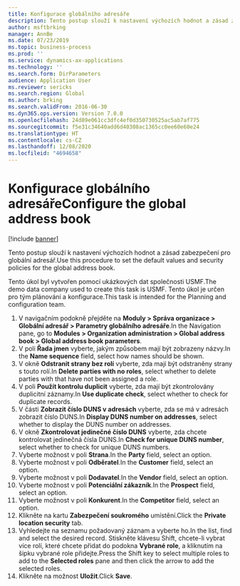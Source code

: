 ```yaml
---
title: Konfigurace globálního adresáře
description: Tento postup slouží k nastavení výchozích hodnot a zásad zabezpečení pro globální adresář.
author: msftbrking
manager: AnnBe
ms.date: 07/23/2019
ms.topic: business-process
ms.prod: ''
ms.service: dynamics-ax-applications
ms.technology: ''
ms.search.form: DirParameters
audience: Application User
ms.reviewer: sericks
ms.search.region: Global
ms.author: brking
ms.search.validFrom: 2016-06-30
ms.dyn365.ops.version: Version 7.0.0
ms.openlocfilehash: 24d89e061cc3dfc4ef0d350730525ac5ab7af775
ms.sourcegitcommit: f5e31c34640add6d40308ac1365cc0ee60e60e24
ms.translationtype: HT
ms.contentlocale: cs-CZ
ms.lasthandoff: 12/08/2020
ms.locfileid: "4694658"
---
```

# <a name="configure-the-global-address-book"></a><span data-ttu-id="5c296-103">Konfigurace globálního adresáře</span><span class="sxs-lookup"><span data-stu-id="5c296-103">Configure the global address book</span></span>

[!include [banner](../../includes/banner.md)]

<span data-ttu-id="5c296-104">Tento postup slouží k nastavení výchozích hodnot a zásad zabezpečení pro globální adresář.</span><span class="sxs-lookup"><span data-stu-id="5c296-104">Use this procedure to set the default values and security policies for the global address book.</span></span> 

<span data-ttu-id="5c296-105">Tento úkol byl vytvořen pomocí ukázkových dat společnosti USMF.</span><span class="sxs-lookup"><span data-stu-id="5c296-105">The demo data company used to create this task is USMF.</span></span> <span data-ttu-id="5c296-106">Tento úkol je určen pro tým plánování a konfigurace.</span><span class="sxs-lookup"><span data-stu-id="5c296-106">This task is intended for the Planning and configuration team.</span></span>

1. <span data-ttu-id="5c296-107">V navigačním podokně přejděte na **Moduly > Správa organizace > Globální adresář > Parametry globálního adresáře**.</span><span class="sxs-lookup"><span data-stu-id="5c296-107">In the Navigation pane, go to **Modules > Organization administration > Global address book > Global address book parameters**.</span></span>
2. <span data-ttu-id="5c296-108">V poli **Řada jmen** vyberte, jakým způsobem mají být zobrazeny názvy.</span><span class="sxs-lookup"><span data-stu-id="5c296-108">In the **Name sequence** field, select how names should be shown.</span></span>
3. <span data-ttu-id="5c296-109">V okně **Odstranit strany bez rolí** vyberte, zda mají být odstraněny strany s touto rolí.</span><span class="sxs-lookup"><span data-stu-id="5c296-109">In **Delete parties with no roles**, select whether to delete parties with that have not been assigned a role.</span></span>
4. <span data-ttu-id="5c296-110">V poli **Použít kontrolu duplicit** vyberte, zda mají být zkontrolovány duplicitní záznamy.</span><span class="sxs-lookup"><span data-stu-id="5c296-110">In **Use duplicate check**, select whether to check for duplicate records.</span></span>
5. <span data-ttu-id="5c296-111">V části **Zobrazit číslo DUNS v adresách** vyberte, zda se má v adresách zobrazit číslo DUNS.</span><span class="sxs-lookup"><span data-stu-id="5c296-111">In **Display DUNS number on addresses**, select whether to display the DUNS number on addresses.</span></span>
6. <span data-ttu-id="5c296-112">V okně **Zkontrolovat jedinečné číslo DUNS** vyberte, zda chcete kontrolovat jedinečná čísla DUNS.</span><span class="sxs-lookup"><span data-stu-id="5c296-112">In **Check for unique DUNS number**, select whether to check for unique DUNS numbers.</span></span>
7. <span data-ttu-id="5c296-113">Vyberte možnost v poli **Strana**.</span><span class="sxs-lookup"><span data-stu-id="5c296-113">In the **Party** field, select an option.</span></span>
8. <span data-ttu-id="5c296-114">Vyberte možnost v poli **Odběratel**.</span><span class="sxs-lookup"><span data-stu-id="5c296-114">In the **Customer** field, select an option.</span></span>
9. <span data-ttu-id="5c296-115">Vyberte možnost v poli **Dodavatel**.</span><span class="sxs-lookup"><span data-stu-id="5c296-115">In the **Vendor** field, select an option.</span></span>
10. <span data-ttu-id="5c296-116">Vyberte možnost v poli **Potenciální zákazník**.</span><span class="sxs-lookup"><span data-stu-id="5c296-116">In the **Prospect** field, select an option.</span></span>
11. <span data-ttu-id="5c296-117">Vyberte možnost v poli **Konkurent**.</span><span class="sxs-lookup"><span data-stu-id="5c296-117">In the **Competitor** field, select an option.</span></span>
12. <span data-ttu-id="5c296-118">Klikněte na kartu **Zabezpečení soukromého** umístění.</span><span class="sxs-lookup"><span data-stu-id="5c296-118">Click the **Private location security** tab.</span></span>
13. <span data-ttu-id="5c296-119">Vyhledejte na seznamu požadovaný záznam a vyberte ho.</span><span class="sxs-lookup"><span data-stu-id="5c296-119">In the list, find and select the desired record.</span></span> <span data-ttu-id="5c296-120">Stiskněte klávesu Shift, chcete-li vybrat více rolí, které chcete přidat do podokna **Vybrané role**, a kliknutím na šipku vybrané role přidejte.</span><span class="sxs-lookup"><span data-stu-id="5c296-120">Press the Shift key to select multiple roles to add to the **Selected roles** pane and then click the arrow to add the selected roles.</span></span>  
14. <span data-ttu-id="5c296-121">Klikněte na možnost **Uložit**.</span><span class="sxs-lookup"><span data-stu-id="5c296-121">Click **Save**.</span></span>

